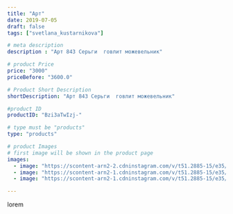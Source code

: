 ```yaml
---
title: "Арт"
date: 2019-07-05
draft: false
tags: ["svetlana_kustarnikova"]

# meta description
description : "Арт 843 Серьги  говлит можевельник"

# product Price
price: "3000"
priceBefore: "3600.0"

# Product Short Description
shortDescription: "Арт 843 Серьги  говлит можевельник"

#product ID
productID: "Bzi3aTwIzj-"

# type must be "products"
type: "products"

# product Images
# first image will be shown in the product page
images:
  - image: "https://scontent-arn2-2.cdninstagram.com/v/t51.2885-15/e35/65024145_550934118645024_6361803453868546619_n.jpg?_nc_ht=scontent-arn2-2.cdninstagram.com&_nc_cat=100&_nc_ohc=2N4azZWKhFwAX9xSONf&se=7&tp=1&oh=2c806b0d2ab1ae787eae6b5be469b8a2&oe=60612FDA&ig_cache_key=MjA4MTQ2OTY3MTI1MDQ5MDg1Nw%3D%3D.2"
  - image: "https://scontent-arn2-1.cdninstagram.com/v/t51.2885-15/e35/65037004_209468433263282_163077797643979873_n.jpg?_nc_ht=scontent-arn2-1.cdninstagram.com&_nc_cat=102&_nc_ohc=dfacolX4eu0AX_5fPGD&se=7&tp=1&oh=3ea9e51227c25e3329884e631be624f3&oe=6060CB90&ig_cache_key=MjA4MTQ2OTY3MTI0MjA5MjQ2Ng%3D%3D.2"
  - image: "https://scontent-arn2-1.cdninstagram.com/v/t51.2885-15/e35/66484425_863645684007475_7645464730909061095_n.jpg?_nc_ht=scontent-arn2-1.cdninstagram.com&_nc_cat=107&_nc_ohc=YN65ndk0orIAX8ZhGUd&se=8&tp=1&oh=a553b973bb816ee4c16f730bc36f8383&oe=605F3CF2&ig_cache_key=MjA4MTQ2OTY3MTI1ODk1NTc1MA%3D%3D.2"

---
```

lorem
